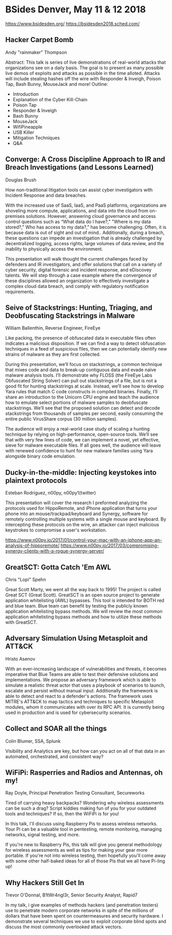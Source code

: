 # BSides Denver, May 11 & 12 2018
  https://www.bsidesden.org/
  https://bsidesden2018.sched.com/

## Hacker Carpet Bomb
  Andy "rainmaker" Thompson

  Abstract: This talk is series of live demonstrations of real-world attacks that organizations see on a daily basis. The goal is to present as many possible live demos of exploits and attacks as possible in the time alloted. Attacks will include stealing hashes off the wire with Responder & Inveigh, Poison Tap, Bash Bunny, MouseJack and more!
  Outline:
  * Introduction
  * Explanation of the Cyber Kill-Chain
  * Poison Tap
  * Responder & Inveigh
  * Bash Bunny
  * MouseJack
  * WifiPineapple
  * USB Killer
  * Mitigation Techniques
  * Q&A

## Converge: A Cross Discipline Approach to IR and Breach Investigations (and Lessons Learned)
  Douglas Brush

  How non-traditional litigation tools can assist cyber investigators with Incident Response and data breaches.

  With the increased use of SaaS, IaaS, and PaaS platforms, organizations are shoveling more compute, applications, and data into the cloud from on-premises solutions. However, answering cloud governance and access control questions such as “What data do I have?," "Where is my data stored?," Who has access to my data?,” has become challenging. Often, it is because data is out of sight and out of mind.. Additionally, during a breach, these questions can impede an investigation that is already challenged by decentralized logging, access rights, large volumes of data review, and the inability to physically access the environment.

  This presentation will walk thought the current challenges faced by defenders and IR investigators, and offer solutions that call on a variety of cyber security, digital forensic and incident response, and eDiscovey talents. We will step through a case example where the convergence of these disciplines allowed an organization to effectively investigate a complex cloud data breach, and comply with regulatory notification requirements.

## Seive of Stackstrings: Hunting, Triaging, and Deobfuscating Stackstrings in Malware
  William Ballenthin, Reverse Engineer, FireEye

  Like packing, the presence of obfuscated data in executable files often indicates a malicious disposition. If we can find a way to detect obfuscation techniques in a feed of suspicious files, then we can potentially identify new strains of malware as they are first collected.

  During this presentation, we’ll focus on stackstrings, a common technique that mixes code and data to break-up contiguous data and evade naïve malware analysis tools. I’ll demonstrate why FLOSS (the FireEye Labs Obfuscated String Solver) can pull out stackstrings of a file, but is not a good fit for hunting stackstrings at scale. Instead, we’ll see how to develop Yara rules that match C code constructs in compiled binaries. Finally, I’ll share an introduction to the Unicorn CPU engine and teach the audience how to emulate select portions of malware samples to deobfuscate stackstrings. We’ll see that the proposed solution can detect and decode stackstrings from thousands of samples per second, easily consuming the entire public VirusShare corpus (30 million samples).

  The audience will enjoy a real-world case study of scaling a hunting technique by relying on high-performance, open-source tools. We’ll see that with very few lines of code, we can implement a novel, yet effective, sieve for malware executable files. If all goes well, the audience will leave with renewed confidence to hunt for new malware families using Yara alongside binary code emulation.

## Ducky-in-the-middle: Injecting keystokes into plaintext protocols
  Esteban Rodriguez, n00py, n00py1(twitter)

  This presentation will cover the research I preformed analyzing the protocols used for HippoRemote, and iPhone application that turns your phone into an mouse/trackpad/keyboard and Synergy, software for remotely controlling multiple systems with a single mouse and keyboard.   By intercepting these protocols on the wire, an attacker can inject malicious keystrokes to compromise a user's workstation.

  https://www.n00py.io/2017/01/control-your-mac-with-an-iphone-app-an-analysis-of-hipporemote/
  https://www.n00py.io/2017/03/compromising-synergy-clients-with-a-rogue-synergy-server/

## GreatSCT: Gotta Catch 'Em AWL
  Chris "Lopi" Spehn

  Great Scott Marty, we went all the way back to 1995! The project is called Great SCT (Great Scott). GreatSCT is an open source project to generate application whitelisting (AWL) bypasses. This tool is intended for BOTH red and blue team. Blue team can benefit by testing the publicly known application whitelisting bypass methods. We will review the most common application whitelisting bypass methods and how to utilize these methods with GreatSCT.

## Adversary Simulation Using Metasploit and ATT&CK
  Hristo Asenov

  With an ever-increasing landscape of vulnerabilities and threats, it becomes imperative that Blue Teams are able to test their defensive solutions and implementations. We propose an adversary framework which is able to simulate a realistic threat actor that uses a playbook of scenarios to launch, escalate and persist without manual input. Additionally the framework is able to detect and react to a defender's actions. The framework uses MITRE's ATT&CK to map tactics and techniques to specific Metasploit modules, whom it communicates with over its RPC API. It is currently being used in production and is used for cybersecurity scenarios.

## Collect and SOAR all the things
  Colin Blumer, SSA, Splunk

  Visibility and Analytics are key, but how can you act on all of that data in an automated, orchestrated, and consistent way?

## WiFiPi: Rasperries and Radios and Antennas, oh my!
  Ray Doyle, Principal Penetration Testing Consultant, Secureworks

  Tired of carrying heavy backpacks? Wondering why wireless assessments can be such a drag? Script kiddies making fun of you for your outdated tools and techniques? If so, then the WiFiPi is for you!

  In this talk, I'll discuss using Raspberry Pis to assess wireless networks. Your Pi can be a valuable tool in pentesting, remote monitoring, managing networks, signal testing, and more.

  If you're new to Raspberry Pis, this talk will give you general methodology for wireless assessments as well as tips for making your gear more portable. If you're not into wireless testing, then hopefully you'll come away with some other half-baked ideas for all of those Pis that we all have Pi-ling up!

## Why Hackers Still Get In
  Trevor O'Donnal, B1tWr4ngl3r, Senior Security Analyst, Rapid7

  In my talk, i give examples of methods hackers (and penetration testers) use to penetrate modern corporate networks in spite of the millions of dollars that have been spent on countermeasures and security hardware. I demonstrate several techniques we use to exploit corporate blind spots and discuss the most commonly overlooked attack vectors.
